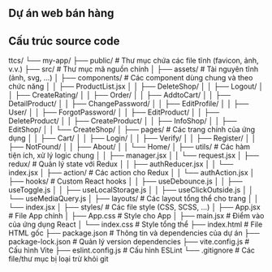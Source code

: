 ## Dự án web bán hàng 
## Cấu trúc source code
ttcs/
└── my-app/
    ├── public/                # Thư mục chứa các file tĩnh (favicon, ảnh, v.v.)
    ├── src/                   # Thư mục mã nguồn chính
    │   ├── assets/            # Tài nguyên tĩnh (ảnh, svg, ...)
    │   ├── components/        # Các component dùng chung và theo chức năng
    │   │   ├── ProductList.jsx
    │   │   ├── DeleteShop/
    │   │   ├── Logout/
    │   │   ├── CreateRating/
    │   │   ├── Order/
    │   │   ├── AddtoCart/
    │   │   ├── DetailProduct/
    │   │   ├── ChangePassword/
    │   │   ├── EditProfile/
    │   │   ├── User/
    │   │   ├── ForgotPassword/
    │   │   ├── EditProduct/
    │   │   ├── DeleteProduct/
    │   │   ├── CreateProduct/
    │   │   ├── InfoShop/
    │   │   ├── EditShop/
    │   │   └── CreateShop/
    │   ├── pages/             # Các trang chính của ứng dụng
    │   │   ├── Cart/
    │   │   ├── Login/
    │   │   ├── Verify/
    │   │   ├── Register/
    │   │   ├── NotFound/
    │   │   ├── About/
    │   │   └── Home/
    │   ├── utils/             # Các hàm tiện ích, xử lý logic chung
    │   │   ├── manager.jsx
    │   │   └── request.jsx
    │   ├── redux/             # Quản lý state với Redux
    │   │   ├── authReducer.jsx
    │   │   └── index.jsx
    │   ├── action/            # Các action cho Redux
    │   │   └── authAction.jsx
    │   ├── hooks/             # Custom React hooks
    │   │   ├── useDebounce.js
    │   │   ├── useToggle.js
    │   │   ├── useLocalStorage.js
    │   │   ├── useClickOutside.js
    │   │   └── useMediaQuery.js
    │   ├── layouts/           # Các layout tổng thể cho trang
    │   │   └── index.jsx
    │   ├── styles/            # Các file style (CSS, SCSS, ...)
    │   ├── App.jsx            # File App chính
    │   ├── App.css            # Style cho App
    │   ├── main.jsx           # Điểm vào của ứng dụng React
    │   └── index.css          # Style tổng thể
    ├── index.html             # File HTML gốc
    ├── package.json           # Thông tin và dependencies của dự án
    ├── package-lock.json      # Quản lý version dependencies
    ├── vite.config.js         # Cấu hình Vite
    ├── eslint.config.js       # Cấu hình ESLint
    └── .gitignore             # Các file/thư mục bị loại trừ khỏi git
    
